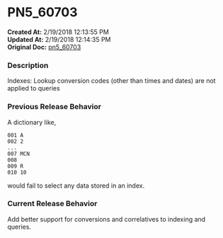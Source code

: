 # PN5_60703

**Created At:** 2/19/2018 12:13:55 PM  
**Updated At:** 2/19/2018 12:14:35 PM  
**Original Doc:** [pn5_60703](https://docs.jbase.com/release-notes/pn5_60703)  


### Description

Indexes: Lookup conversion codes (other than times and dates) are not applied to queries



### Previous Release Behavior

A dictionary like,

```
001 A
002 2
...
007 MCN
008
009 R
010 10
```

would fail to select any data stored in an index.



### Current Release Behavior

Add better support for conversions and correlatives to indexing and queries.
